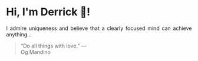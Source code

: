 # Hi, I'm Derrick 👋!
<p align="justify">I admire uniqueness and believe that a clearly focused mind can achieve anything...</p> 
<!-- #quote-start -->
<blockquote>&ldquo;Do all things with love.&rdquo; &mdash; <footer>Og Mandino</footer></blockquote>
<!-- #quote-end -->
